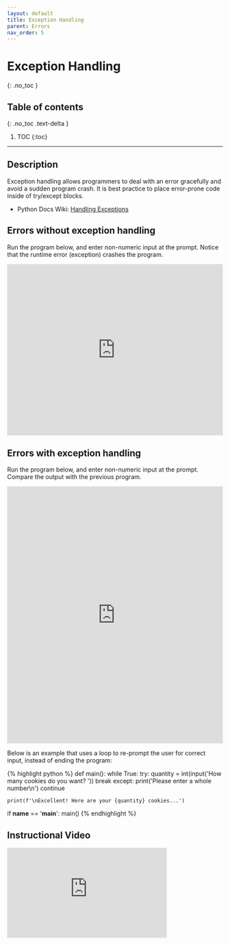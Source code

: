 ```yaml
---
layout: default
title: Exception Handling
parent: Errors
nav_order: 5
---
```


# Exception Handling
{: .no_toc }
## Table of contents
{: .no_toc .text-delta }

1. TOC
{:toc}

---

## Description
Exception handling allows programmers to deal with an error gracefully and avoid a sudden program crash. It is best practice to place error-prone code inside of try/except blocks. 
- Python Docs Wiki: [Handling Exceptions](https://wiki.python.org/moin/HandlingExceptions)

## Errors without exception handling
Run the program below, and enter non-numeric input at the prompt. Notice that the runtime error (exception) crashes the program.
<iframe height="400px" width="100%" src="https://repl.it/@bianca_ruiz/no-exception-handling?lite=true" scrolling="no" frameborder="no" allowtransparency="true" allowfullscreen="true" sandbox="allow-forms allow-pointer-lock allow-popups allow-same-origin allow-scripts allow-modals"></iframe>

## Errors with exception handling
Run the program below, and enter non-numeric input at the prompt. Compare the output with the previous program. 
<iframe height="600px" width="100%" src="https://repl.it/@bianca_ruiz/exception-handling?lite=true" scrolling="no" frameborder="no" allowtransparency="true" allowfullscreen="true" sandbox="allow-forms allow-pointer-lock allow-popups allow-same-origin allow-scripts allow-modals"></iframe>

Below is an example that uses a loop to re-prompt the user for correct input, instead of ending the program:

{% highlight python %}
def main():
    while True:
        try:
            quantity = int(input('How many cookies do you want? '))
            break
        except:
            print('Please enter a whole number\n')
            continue
            
    print(f'\nExcellent! Here are your {quantity} cookies...')
        
if __name__ == '__main__':
    main()
{% endhighlight %}

## Instructional Video
<iframe width="373" height="210" src="https://www.youtube.com/embed/HQqqNBZosn8" frameborder="0" allow="accelerometer; autoplay; clipboard-write; encrypted-media; gyroscope; picture-in-picture" allowfullscreen></iframe>
